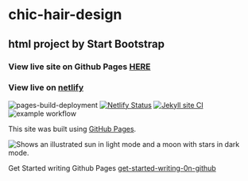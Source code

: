 # chic-hair-design
## html project by Start Bootstrap
###  View live site on Github Pages [HERE](https://soliv1.github.io/chic-hair-design/)
###  View live on [netlify](chic-hair-design-by-becky.netlify.app)

![pages-build-deployment](https://github.com/SOliv1/chic-hair-design/actions/workflows/pages/pages-build-deployment/badge.svg)
[![Netlify Status](https://api.netlify.com/api/v1/badges/0e460053-a8cc-4143-b491-b12840c80a6a/deploy-status)](https://app.netlify.com/sites/chic-hair-design-by-becky/deploys-status?branch=master)
[![Jekyll site CI](https://github.com/SOliv1/chic-hair-design/actions/workflows/jekyll-docker.yml/badge.svg)](https://github.com/SOliv1/chic-hair-design/actions/workflows/jekyll-docker.yml)
![example workflow](https://github.com/github/docs/actions/workflows/main.yml/badge.svg)

This site was built using [GitHub Pages](https://pages.github.com/).

<picture>
  <source media="(prefers-color-scheme: dark)" srcset="https://user-images.githubusercontent.com/25423296/163456776-7f95b81a-f1ed-45f7-b7ab-8fa810d529fa.png">
  <source media="(prefers-color-scheme: light)" srcset="https://user-images.githubusercontent.com/25423296/163456779-a8556205-d0a5-45e2-ac17-42d089e3c3f8.png">
  <img alt="Shows an illustrated sun in light mode and a moon with stars in dark mode." src="https://user-images.githubusercontent.com/25423296/163456779-a8556205-d0a5-45e2-ac17-42d089e3c3f8.png">
</picture>

Get Started writing Github Pages [get-started-writing-0n-github](https://docs.github.com/en/get-started/writing-on-github/getting-started-with-writing-and-formatting-on-github/basic-writing-and-formatting-syntax#images)


